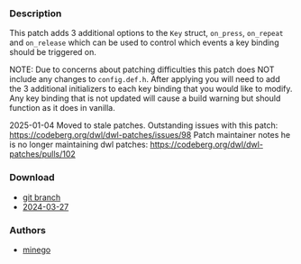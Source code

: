 ### Description
This patch adds 3 additional options to the `Key` struct, `on_press`, `on_repeat` and `on_release` which can be used to control which events a key binding should be triggered on.

NOTE: Due to concerns about patching difficulties this patch does NOT include any changes to `config.def.h`. After applying you will need to add the 3 additional initializers to each key binding that you would like to modify. Any key binding that is not updated will cause a build warning but should function as it does in vanilla.

2025-01-04 Moved to stale patches.
Outstanding issues with this patch: https://codeberg.org/dwl/dwl-patches/issues/98
Patch maintainer notes he is no longer maintaining dwl patches: https://codeberg.org/dwl/dwl-patches/pulls/102

### Download
- [git branch](https://codeberg.org/USERNAME/dwl/src/branch/press_repeat_release)
- [2024-03-27](https://codeberg.org/dwl/dwl-patches/raw/branch/main/patches/press_repeat_release/press_repeat_release.patch)

### Authors
- [minego](https://codeberg.org/minego)
